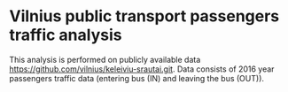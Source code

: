 # Vilnius public transport passengers traffic analysis

This analysis is performed on publicly available data https://github.com/vilnius/keleiviu-srautai.git. Data consists of 2016 year passengers traffic data (entering bus (IN) and leaving the bus (OUT)). 
